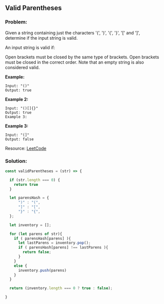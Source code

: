## Valid Parentheses

### Problem:

Given a string containing just the characters '(', ')', '{', '}', '[' and ']', determine if the input string is valid.

An input string is valid if:

Open brackets must be closed by the same type of brackets.
Open brackets must be closed in the correct order.
Note that an empty string is also considered valid.

**Example:**
```
Input: "()"
Output: true
```

**Example 2:**
```
Input: "()[]{}"
Output: true
Example 3:
```

**Example 3:**
```
Input: "(]"
Output: false
```
Resource: [LeetCode](https://leetcode.com/problems/valid-parentheses/)

### Solution:

```js
const validParentheses = (str) => {

  if (str.length === 0) {
    return true
  }

  let parensHash = {
      ")" : "(",
      "]" : "[",
      "}" : "{",
  };

  let inventory = [];

  for (let parens of str){
    if ( parensHash[parens] ){
      let lastParens = inventory.pop();
      if ( parensHash[parens] !== lastParens ){
        return false;
      }
    }
    else {
      inventory.push(parens)
    }
  }

  return (inventory.length === 0 ? true : false);

}
```
